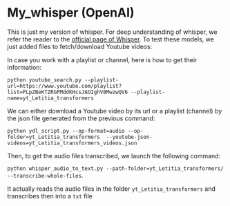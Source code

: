 # My_whisper (OpenAI)
This is just my version of whisper. For deep understanding of whisper, we refer the reader to the [official page of Whisper](https://github.com/openai/whisper). To test these models, we just added files to fetch/download Youtube videos:

In case you work with a playlist or channel, here is how to get their information:

``python youtube_search.py --playlist-url=https://www.youtube.com/playlist?list=PLpZBeKTZRGPMddKHcsJAOIghV8MwzwQV6 --playlist-name=yt_Letitia_transformers``

We can either download a Youtube video by its url or a playlist (channel) by the json file generated from the previous command:

``python ydl_script.py --op-format=audio --op-folder=yt_Letitia_transformers  --youtube-json-videos=yt_Letitia_transformers_videos.json ``

Then, to get the audio files transcribed, we launch the following command:

``python whisper_audio_to_text.py --path-folder=yt_Letitia_transformers/ --transcribe-whole-files``.

It actually reads the audio files in the folder `yt_Letitia_transformers` and transcribes then into a `txt` file 
